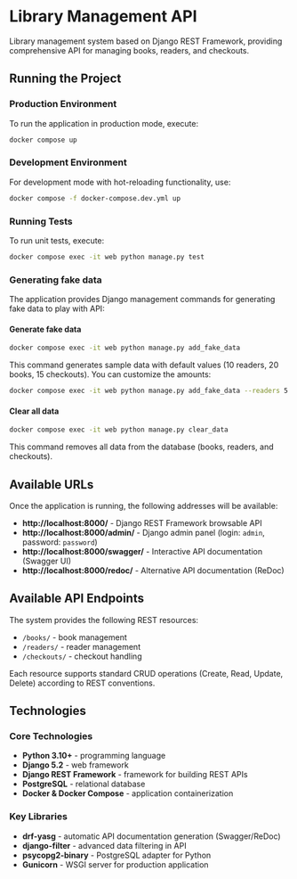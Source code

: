 # Library Management API

Library management system based on Django REST Framework, providing comprehensive API for managing books, readers, and checkouts.

## Running the Project

### Production Environment
To run the application in production mode, execute:

```bash
docker compose up
```

### Development Environment
For development mode with hot-reloading functionality, use:

```bash
docker compose -f docker-compose.dev.yml up
```

### Running Tests
To run unit tests, execute:

```bash
docker compose exec -it web python manage.py test
```

### Generating fake data
The application provides Django management commands for generating fake data to play with API:

#### Generate fake data
```bash
docker compose exec -it web python manage.py add_fake_data
```
This command generates sample data with default values (10 readers, 20 books, 15 checkouts). You can customize the amounts:
```bash
docker compose exec -it web python manage.py add_fake_data --readers 5 --books 10 --checkouts 8
```

#### Clear all data
```bash
docker compose exec -it web python manage.py clear_data
```
This command removes all data from the database (books, readers, and checkouts).

## Available URLs

Once the application is running, the following addresses will be available:

- **http://localhost:8000/** - Django REST Framework browsable API
- **http://localhost:8000/admin/** - Django admin panel (login: `admin`, password: `password`)
- **http://localhost:8000/swagger/** - Interactive API documentation (Swagger UI)
- **http://localhost:8000/redoc/** - Alternative API documentation (ReDoc)

## Available API Endpoints

The system provides the following REST resources:

- `/books/` - book management
- `/readers/` - reader management
- `/checkouts/` - checkout handling

Each resource supports standard CRUD operations (Create, Read, Update, Delete) according to REST conventions.

## Technologies

### Core Technologies
- **Python 3.10+** - programming language
- **Django 5.2** - web framework
- **Django REST Framework** - framework for building REST APIs
- **PostgreSQL** - relational database
- **Docker & Docker Compose** - application containerization

### Key Libraries
- **drf-yasg** - automatic API documentation generation (Swagger/ReDoc)
- **django-filter** - advanced data filtering in API
- **psycopg2-binary** - PostgreSQL adapter for Python
- **Gunicorn** - WSGI server for production application